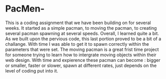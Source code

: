 # PacMen-
This is a coding assignment that we have been building on for several weeks. It started as a simple pacman, to moving the pacman, to creating several pacman spawning at several speeds. 
Overall, I learned quite a bit. As we built upon the pervious code, this last portion proved to be a bit of a challange. With time I was able to get it to spawn correctly within the parameters that were set. 
The moving pacman is a great frist time project for someone trying to learn how to intergrate moving objects within their web design. 
With time and expierence these pacman can become : bigger or smaller, faster or slower, spawn at different rates, just depends on the level of coding put into it. 
